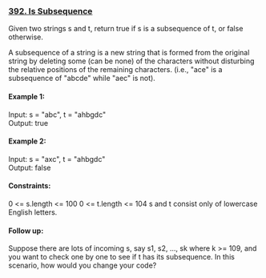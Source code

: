 ### <a href="https://leetcode.com/problems/is-subsequence/"> 392. Is Subsequence </a>

Given two strings s and t, return true if s is a subsequence of t, or false otherwise.

A subsequence of a string is a new string that is formed from the original string by deleting some (can be none) of the characters without disturbing the relative positions of the remaining characters. (i.e., "ace" is a subsequence of "abcde" while "aec" is not).


#### Example 1:

Input: s = "abc", t = "ahbgdc" <br>
Output: true


#### Example 2:

Input: s = "axc", t = "ahbgdc" <br>
Output: false
 

#### Constraints:

0 <= s.length <= 100
0 <= t.length <= 104
s and t consist only of lowercase English letters.
 

#### Follow up: 
Suppose there are lots of incoming s, say s1, s2, ..., sk where k >= 109, and you want to check one by one to see if t has its subsequence. In this scenario, how would you change your code?

